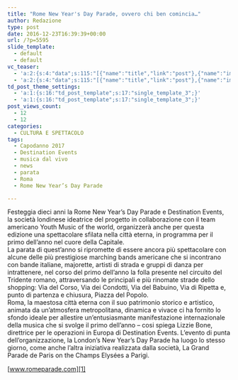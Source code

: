 ```yaml
---
title: "Rome New Year's Day Parade, ovvero chi ben comincia…"
author: Redazione
type: post
date: 2016-12-23T16:39:39+00:00
url: /?p=5595
slide_template:
  - default
  - default
vc_teaser:
  - 'a:2:{s:4:"data";s:115:"[{"name":"title","link":"post"},{"name":"image","image":"featured","link":"none"},{"name":"text","mode":"excerpt"}]";s:7:"bgcolor";s:0:"";}'
  - 'a:2:{s:4:"data";s:115:"[{"name":"title","link":"post"},{"name":"image","image":"featured","link":"none"},{"name":"text","mode":"excerpt"}]";s:7:"bgcolor";s:0:"";}'
td_post_theme_settings:
  - 'a:1:{s:16:"td_post_template";s:17:"single_template_3";}'
  - 'a:1:{s:16:"td_post_template";s:17:"single_template_3";}'
post_views_count:
  - 12
  - 12
categories:
  - CULTURA E SPETTACOLO
tags:
  - Capodanno 2017
  - Destination Events
  - musica dal vivo
  - news
  - parata
  - Roma
  - Rome New Year’s Day Parade

---
```

Festeggia dieci anni la Rome New Year’s Day Parade e Destination Events, la società londinese ideatrice del progetto in collaborazione con il team americano Youth Music of the world, organizzerà anche per questa edizione una spettacolare sfilata nella città eterna, in programma per il primo dell’anno nel cuore della Capitale.  
La parata di quest’anno si ripromette di essere ancora più spettacolare con alcune delle più prestigiose marching bands americane che si incontrano con bande italiane, majorette, artisti di strada e gruppi di danza per intrattenere, nel corso del primo dell’anno la folla presente nel circuito del Tridente romano, attraversando le principali e più rinomate strade dello shopping: Via del Corso, Via dei Condotti, Via del Babuino, Via di Ripetta e, punto di partenza e chiusura, Piazza del Popolo.  
Roma, la maestosa città eterna con il suo patrimonio storico e artistico, animata da un’atmosfera metropolitana, dinamica e vivace ci ha fornito lo sfondo ideale per allestire un’entusiasmante manifestazione internazionale della musica che si svolge il primo dell’anno – cosi spiega Lizzie Bone, direttrice per le operazioni in Europa di Destination Events. L’evento di punta dell’organizzazione, la London’s New Year’s Day Parade ha luogo lo stesso giorno, come anche l’altra iniziativa realizzata dalla società, La Grand Parade de Paris on the Champs Elysées a Parigi.

[www.romeparade.com][1]

 [1]: https://www.romeparade.com